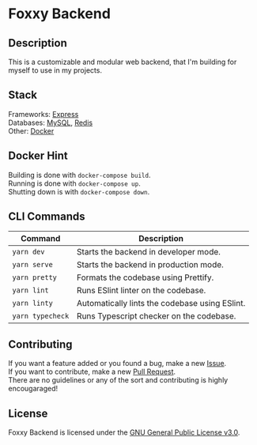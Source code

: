 # Foxxy Backend

## Description
This is a customizable and modular web backend, that I'm building for myself to use in my projects.

## Stack
Frameworks: <a href="https://expressjs.com/">Express</a>  
Databases: <a href="https://www.mysql.com/">MySQL</a>, <a href="https://redis.io/">Redis</a>  
Other: <a href="https://www.docker.com/">Docker<a>  

## Docker Hint
Building is done with <code>docker-compose build</code>.  
Running is done with <code>docker-compose up</code>.  
Shutting down is with <code>docker-compose down</code>.

## CLI Commands
| Command                                 | Description                                    |
| --------------------------------------- | ---------------------------------------------- |
| `yarn dev`                              | Starts the backend in developer mode.          |
| `yarn serve`                            | Starts the backend in production mode.         |
| `yarn pretty`                           | Formats the codebase using Prettify.           |
| `yarn lint`                             | Runs ESlint linter on the codebase.            |
| `yarn linty`                            | Automatically lints the codebase using ESlint. |
| `yarn typecheck`                        | Runs Typescript checker on the codebase.       |
            
## Contributing
If you want a feature added or you found a bug, make a new <a href="https://github.com/LamkasDev/foxxy-backend/issues">Issue</a>.  
If you want to contribute, make a new <a href="https://github.com/LamkasDev/foxxy-backend/pulls">Pull Request</a>.  
There are no guidelines or any of the sort and contributing is highly encougaraged!

## License
Foxxy Backend is licensed under the [GNU General Public License v3.0](https://github.com/LamkasDev/maple/blob/foxxy-backend/LICENSE).
